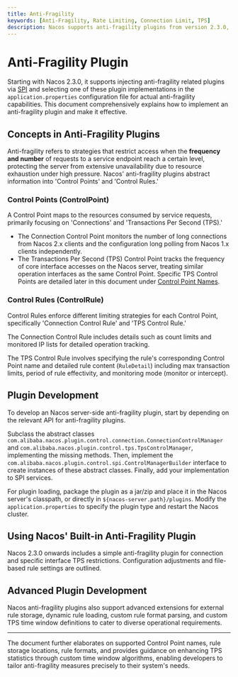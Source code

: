 ```yaml
---
title: Anti-Fragility
keywords: [Anti-Fragility, Rate Limiting, Connection Limit, TPS]
description: Nacos supports anti-fragility plugins from version 2.3.0, avoiding cluster capacity issues under high pressure.
---
```

# Anti-Fragility Plugin

Starting with Nacos 2.3.0, it supports injecting anti-fragility related plugins via [SPI](https://docs.oracle.com/javase/tutorial/sound/SPI-intro.html) and selecting one of these plugin implementations in the `application.properties` configuration file for actual anti-fragility capabilities. This document comprehensively explains how to implement an anti-fragility plugin and make it effective.

## Concepts in Anti-Fragility Plugins

Anti-fragility refers to strategies that restrict access when the **frequency and number** of requests to a service endpoint reach a certain level, protecting the server from extensive unavailability due to resource exhaustion under high pressure. Nacos' anti-fragility plugins abstract information into 'Control Points' and 'Control Rules.'

### Control Points (ControlPoint)

A Control Point maps to the resources consumed by service requests, primarily focusing on 'Connections' and 'Transactions Per Second (TPS).'

- The Connection Control Point monitors the number of long connections from Nacos 2.x clients and the configuration long polling from Nacos 1.x clients independently.
- The Transactions Per Second (TPS) Control Point tracks the frequency of core interface accesses on the Nacos server, treating similar operation interfaces as the same Control Point. Specific TPS Control Points are detailed later in this document under [Control Point Names](#1.1).

### Control Rules (ControlRule)

Control Rules enforce different limiting strategies for each Control Point, specifically 'Connection Control Rule' and 'TPS Control Rule.'

The Connection Control Rule includes details such as count limits and monitored IP lists for detailed operation tracking.

The TPS Control Rule involves specifying the rule's corresponding Control Point name and detailed rule content (`RuleDetail`) including max transaction limits, period of rule effectivity, and monitoring mode (monitor or intercept).

## Plugin Development

To develop an Nacos server-side anti-fragility plugin, start by depending on the relevant API for anti-fragility plugins.

Subclass the abstract classes `com.alibaba.nacos.plugin.control.connection.ConnectionControlManager` and `com.alibaba.nacos.plugin.control.tps.TpsControlManager`, implementing the missing methods. Then, implement the `com.alibaba.nacos.plugin.control.spi.ControlManagerBuilder` interface to create instances of these abstract classes. Finally, add your implementation to SPI services.

For plugin loading, package the plugin as a jar/zip and place it in the Nacos server's classpath, or directly in `${nacos-server.path}/plugins`. Modify the `application.properties` to specify the plugin type and restart the Nacos cluster.

## Using Nacos' Built-in Anti-Fragility Plugin

Nacos 2.3.0 onwards includes a simple anti-fragility plugin for connection and specific interface TPS restrictions. Configuration adjustments and file-based rule settings are outlined.

## Advanced Plugin Development

Nacos anti-fragility plugins also support advanced extensions for external rule storage, dynamic rule loading, custom rule format parsing, and custom TPS time window definitions to cater to diverse operational requirements.

---

The document further elaborates on supported Control Point names, rule storage locations, rule formats, and provides guidance on enhancing TPS statistics through custom time window algorithms, enabling developers to tailor anti-fragility measures precisely to their system's needs.